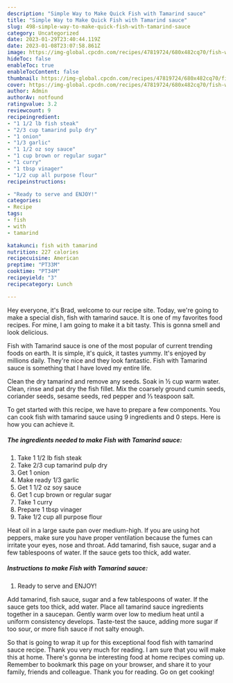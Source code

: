 ```yaml
---
description: "Simple Way to Make Quick Fish with Tamarind sauce"
title: "Simple Way to Make Quick Fish with Tamarind sauce"
slug: 498-simple-way-to-make-quick-fish-with-tamarind-sauce
category: Uncategorized
date: 2023-01-29T23:40:44.119Z
date: 2023-01-08T23:07:58.861Z
image: https://img-global.cpcdn.com/recipes/47819724/680x482cq70/fish-with-tamarind-sauce-recipe-main-photo.jpg
hideToc: false
enableToc: true
enableTocContent: false
thumbnail: https://img-global.cpcdn.com/recipes/47819724/680x482cq70/fish-with-tamarind-sauce-recipe-main-photo.jpg
cover: https://img-global.cpcdn.com/recipes/47819724/680x482cq70/fish-with-tamarind-sauce-recipe-main-photo.jpg
author: Admin
authorAv: notfound
ratingvalue: 3.2
reviewcount: 9
recipeingredient:
- "1 1/2 lb fish steak"
- "2/3 cup tamarind pulp dry"
- "1 onion"
- "1/3 garlic"
- "1 1/2 oz soy sauce"
- "1 cup brown or regular sugar"
- "1 curry"
- "1 tbsp vinager"
- "1/2 cup all purpose flour"
recipeinstructions:

- "Ready to serve and ENJOY!"
categories:
- Recipe
tags:
- fish
- with
- tamarind

katakunci: fish with tamarind 
nutrition: 227 calories
recipecuisine: American
preptime: "PT33M"
cooktime: "PT34M"
recipeyield: "3"
recipecategory: Lunch

---
```



Hey everyone, it's Brad, welcome to our recipe site. Today, we're going to make a special dish, fish with tamarind sauce. It is one of my favorites food recipes. For mine, I am going to make it a bit tasty. This is gonna smell and look delicious.

Fish with Tamarind sauce is one of the most popular of current trending foods on earth. It is simple, it's quick, it tastes yummy. It's enjoyed by millions daily. They're nice and they look fantastic. Fish with Tamarind sauce is something that I have loved my entire life.

Clean the dry tamarind and remove any seeds. Soak in ½ cup warm water. Clean, rinse and pat dry the fish fillet. Mix the coarsely ground cumin seeds, coriander seeds, sesame seeds, red pepper and ⅓ teaspoon salt.


To get started with this recipe, we have to prepare a few components. You can cook fish with tamarind sauce using 9 ingredients and 0 steps. Here is how you can achieve it.

<!--inarticleads1-->

##### The ingredients needed to make Fish with Tamarind sauce:

1. Take 1 1/2 lb fish steak
1. Take 2/3 cup tamarind pulp dry
1. Get 1 onion
1. Make ready 1/3 garlic
1. Get 1 1/2 oz soy sauce
1. Get 1 cup brown or regular sugar
1. Take 1 curry
1. Prepare 1 tbsp vinager
1. Take 1/2 cup all purpose flour


Heat oil in a large saute pan over medium-high. If you are using hot peppers, make sure you have proper ventilation because the fumes can irritate your eyes, nose and throat. Add tamarind, fish sauce, sugar and a few tablespoons of water. If the sauce gets too thick, add water. 

<!--inarticleads2-->

##### Instructions to make Fish with Tamarind sauce:


1. Ready to serve and ENJOY!

Add tamarind, fish sauce, sugar and a few tablespoons of water. If the sauce gets too thick, add water. Place all tamarind sauce ingredients together in a saucepan. Gently warm over low to medium heat until a uniform consistency develops. Taste-test the sauce, adding more sugar if too sour, or more fish sauce if not salty enough. 

So that is going to wrap it up for this exceptional food fish with tamarind sauce recipe. Thank you very much for reading. I am sure that you will make this at home. There's gonna be interesting food at home recipes coming up. Remember to bookmark this page on your browser, and share it to your family, friends and colleague. Thank you for reading. Go on get cooking!
